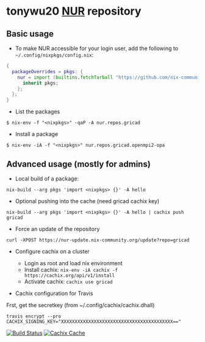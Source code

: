# tonywu20 [NUR](https://github.com/nix-community/NUR) repository

## Basic usage

- To make NUR accessible for your login user, add the following to `~/.config/nixpkgs/config.nix`:

```nix
{
  packageOverrides = pkgs: {
    nur = import (builtins.fetchTarball "https://github.com/nix-community/NUR/archive/master.tar.gz") {
      inherit pkgs;
    };
  };
}
```

- List the packages

```console
$ nix-env -f "<nixpkgs>" -qaP -A nur.repos.gricad
```

- Install a package

```console
$ nix-env -iA -f "<nixpkgs>" nur.repos.gricad.openmpi2-opa
```

## Advanced usage (mostly for admins)

- Local build of a package:

```
nix-build --arg pkgs 'import <nixpkgs> {}' -A hello
```

- Optional pushing into the cache (need gricad cachix key)

```
nix-build --arg pkgs 'import <nixpkgs> {}' -A hello | cachix push gricad
```

- Force an update of the repository

```
curl -XPOST https://nur-update.nix-community.org/update?repo=gricad
```

- Configure cachix on a cluster

  - Login as root and load nix environment
  - Install cachix: `nix-env -iA cachix -f https://cachix.org/api/v1/install`
  - Activate cachix: `cachix use gricad`

- Cachix configuration for Travis

Frst, get the secretkey (from ~/.config/cachix/cachix.dhall)

```
travis encrypt --pro CACHIX_SIGNING_KEY="XXXXXXXXXXXXXXXXXXXXXXXXXXXXXXXXXXXXXXXXX=="
```

[![Build Status](https://travis-ci.com/Gricad/nur-packages.svg?branch=master)](https://app.travis-ci.com/github/Gricad/nur-packages)
[![Cachix Cache](https://img.shields.io/badge/cachix-gricad-blue.svg)](https://gricad.cachix.org)
